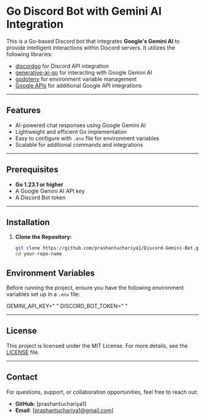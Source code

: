 # Go Discord Bot with Gemini AI Integration

This is a Go-based Discord bot that integrates **Google's Gemini AI** to provide intelligent interactions within Discord servers. It utilizes the following libraries:

- [discordgo](https://github.com/bwmarrin/discordgo) for Discord API integration
- [generative-ai-go](https://github.com/google/generative-ai-go) for interacting with Google Gemini AI
- [godotenv](https://github.com/joho/godotenv) for environment variable management
- [Google APIs](https://pkg.go.dev/google.golang.org/api) for additional Google API integrations

---

## Features

- AI-powered chat responses using Google Gemini AI
- Lightweight and efficient Go implementation
- Easy to configure with `.env` file for environment variables
- Scalable for additional commands and integrations

---

## Prerequisites

- **Go 1.23.1 or higher**
- A Google Gemini AI API key
- A Discord Bot token

---

## Installation

1. **Clone the Repository:**
   ```bash
   git clone https://github.com/prashantuchariya1/Discord-Gemini-Bot.git
   cd your-repo-name

## Environment Variables

Before running the project, ensure you have the following environment variables set up in a `.env` file:

GEMINI_API_KEY=" " 
DISCORD_BOT_TOKEN=" "

---

## License

This project is licensed under the MIT License. For more details, see the [LICENSE](LICENSE) file.

---

## Contact

For questions, support, or collaboration opportunities, feel free to reach out:

- **GitHub**: [prashantuchariya1]
- **Email**: [prashantuchariya1@gmail.com]
